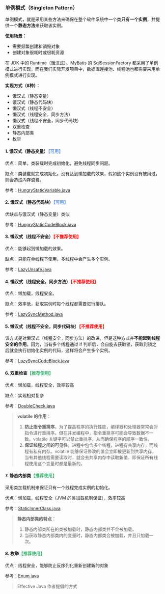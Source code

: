 ### 单例模式（Singleton Pattern）

单例模式，就是采用某些方法来确保在整个软件系统中一个类**只有一个实例**，并提供一个**静态方法**来获取该实例。

**使用场景：**
- 需要频繁创建和销毁对象
- 创建对象很耗时或很耗资源

在 JDK 中的 Runtime（饿汉式）、MyBatis 的 SqlSessionFactory 都采用了单例模式进行实现，而在我们实际开发项目中，数据库连接池、线程池也都需要采用单例模式进行实现。

**实现方式（8种）：**

- 饿汉式（静态变量）
- 饿汉式（静态代码块）
- 懒汉式（线程不安全）
- 懒汉式（线程安全，同步方法）
- 懒汉式（线程不安全，同步代码块）
- 双重检查
- 静态内部类
- 枚举

#### 1. 饿汉式（静态变量）<span style="color: cornflowerblue">【可用】</span>

优点：简单，类装载时完成初始化，避免线程同步问题。

缺点：类装载就完成初始化，没有达到懒加载的效果，假如这个实例没有被用过，则会造成内存浪费。

参考：[HungryStaticVariable.java](../src/main/java/cn/regexp/coding/trainee/pattern/singleton/HungryStaticVariable.java)

#### 2. 饿汉式（静态代码块）<span style="color: cornflowerblue">【可用】</span>

优缺点与饿汉式（静态变量）类似

参考：[HungryStaticCodeBlock.java](../src/main/java/cn/regexp/coding/trainee/pattern/singleton/HungryStaticCodeBlock.java)

#### 3. 懒汉式（线程不安全）<span style="color: red">【不推荐使用】</span>

优点：能够起到懒加载的效果。

缺点：只能在单线程下使用，多线程中会产生多个实例。

参考：[LazyUnsafe.java](../src/main/java/cn/regexp/coding/trainee/pattern/singleton/LazyUnsafe.java)

#### 4. 懒汉式（线程安全，同步方法）<span style="color: red">【不推荐使用】</span>

优点：懒加载，线程安全。

缺点：效率低，获取实例时每个线程都需要进行排队。

参考：[LazySyncMethod.java](../src/main/java/cn/regexp/coding/trainee/pattern/singleton/LazySyncMethod.java)

#### 5. 懒汉式（线程不安全，同步代码块）<span style="color: red">【不推荐使用】</span>

该方式是对懒汉式（线程安全，同步方法）的改进，但是这种方式并**不能起到线程安全的作用**。因为，当有多个线程通过 if
判断后，会自旋去获取锁，获取到锁之后就会执行初始化实例的代码，这样将会产生多个实例。

参考：[LazySyncCodeBlock.java](../src/main/java/cn/regexp/coding/trainee/pattern/singleton/LazySyncCodeBlock.java)

#### 6. 双重检查<span style="color: mediumseagreen">【推荐使用】</span>

优点：懒加载，线程安全，效率较高

缺点：实现相对复杂

参考：[DoubleCheck.java](../src/main/java/cn/regexp/coding/trainee/pattern/singleton/DoubleCheck.java)

> **volatile 的作用**：
>
> 1. **防止指令重排序**。为了提高程序的执行性能，编译器和处理器常常会对指令进行重排序。但在并发编程中，指令重排序可能会导致数据不一致。volatile
     关键字可以禁止重排序，从而确保程序的顺序一致性。
> 2. **保证线程之间的可见性**。进程中包含多个线程，进程有共享内存，而线程有私有内存。volatile
     能够保证修改的值会立即被更新到共享内存，当有其他线程需要读取时，就会去共享内存中读取新值，即保证所有线程使用这个变量时都是最新的。

#### 7. 静态内部类<span style="color: mediumseagreen">【推荐使用】</span>

采用类加载机制来保证只有一个线程完成实例的初始化。

优点：懒加载，线程安全（JVM 的类加载机制保证），效率较高

参考：[StaticInnerClass.java](../src/main/java/cn/regexp/coding/trainee/pattern/singleton/StaticInnerClass.java)

> **静态内部类的特点**：
> 1. 静态内部类所在的类被加载时，静态内部类并不会被加载。
> 2. 当获取静态内部类内的变量时，静态内部类会被加载，并且只加载一次。

#### 8. 枚举<span style="color: mediumseagreen">【推荐使用】</span>

优点：线程安全，能够防止反序列化重新创建新的对象

参考：[Enum.java](../src/main/java/cn/regexp/coding/trainee/pattern/singleton/Enum.java)

> Effective Java 作者提倡的方式